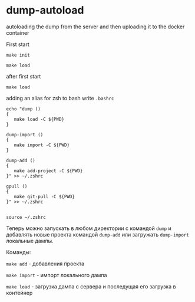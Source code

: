 # dump-autoload
autoloading the dump from the server and then uploading it to the docker container

First start

`make init`

`make load`

after first start

`make load`

adding an alias for zsh to bash write `.bashrc`

```
echo "dump ()
{
   make load -C ${PWD}
}

dump-import ()
{
   make import -C ${PWD}
}

dump-add ()
{
   make add-project -C ${PWD}
}" >> ~/.zshrc

gpull ()
{
   make git-pull -C ${PWD}
}" >> ~/.zshrc


source ~/.zshrc
```

Теперь можно запускать в любом директории  с командой `dump`  и добавлять новые проекта командой `dump-add` или загружать `dump-import` локальные дампы.


Команды:

`make add`  - добавления проекта

`make import` - импорт локального дампа 

`make load` - загрузка дампа с сервера и последущая его загрузка в контейнер
